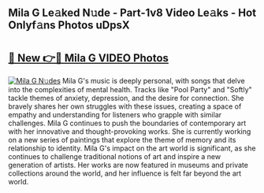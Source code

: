 ## Mila G Le𝚊ked N𝚞de - Part-1v8 Video Le𝚊ks - Hot Onlyf𝚊ns Photos uDpsX

# <h2><a href="http://ac2438.deff.icu/?id=Mila+G">🔗 New 👉🔴 Mila G VIDEO Photos</a></h2>

[![Mila G N𝚞des](https://i.imgur.com/rIISA9y.gif)](http://ac2438.deff.icu/?id=Mila+G)
Mila G's music is deeply personal, with songs that delve into the complexities of mental health. Tracks like "Pool Party" and "Softly" tackle themes of anxiety, depression, and the desire for connection. She bravely shares her own struggles with these issues, creating a space of empathy and understanding for listeners who grapple with similar challenges. Mila G continues to push the boundaries of contemporary art with her innovative and thought-provoking works. She is currently working on a new series of paintings that explore the theme of memory and its relationship to identity. Mila G's impact on the art world is significant, as she continues to challenge traditional notions of art and inspire a new generation of artists. Her works are now featured in museums and private collections around the world, and her influence is felt far beyond the art world.
